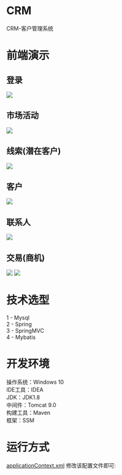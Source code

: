 # CRM
CRM-客户管理系统
# 前端演示
## 登录
<img src="https://github.com/Zinner2/imgs/blob/master/crm-img/src/img/1.png" />

## 市场活动
<img src="https://github.com/Zinner2/imgs/blob/master/crm-img/src/img/2.png" />

## 线索(潜在客户)
<img src="https://github.com/Zinner2/imgs/blob/master/crm-img/src/img/3.png" />

## 客户
<img src="https://github.com/Zinner2/imgs/blob/master/crm-img/src/img/4.png" />

## 联系人
<img src="https://github.com/Zinner2/imgs/blob/master/crm-img/src/img/5.png" />

## 交易(商机)
<img src="https://github.com/Zinner2/imgs/blob/master/crm-img/src/img/6.png" />
<img src="https://github.com/Zinner2/imgs/blob/master/crm-img/src/img/7.png" />

# 技术选型
  1 - Mysql  
  2 - Spring  
  3 - SpringMVC  
  4 - Mybatis  
# 开发环境
  操作系统：Windows 10  
  IDE工具：IDEA  
  JDK：JDK1.8  
  中间件：Tomcat 9.0  
  构建工具：Maven  
  框架：SSM  
# 运行方式 
  <a href="">applicationContext.xml</a> 修改该配置文件即可: 
  
   <bean id="datasource" class="com.alibaba.druid.pool.DruidDataSource" init-method="init" destroy-method="close">
        <property name="url" value="jdbc:mysql://127.0.0.1:3306/你的数据库名字"></property>
        <property name="username" value="你的账号"></property>
        <property name="password" value="你的密码"></property>
    </bean>
  

